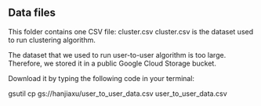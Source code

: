 ## Data files

This folder contains one CSV file: cluster.csv
cluster.csv is the dataset used to run clustering algorithm.

The dataset that we used to run user-to-user algorithm is too large. Therefore, we stored it in a
public Google Cloud Storage bucket.

Download it by typing the following code in your terminal:

gsutil cp gs://hanjiaxu/user_to_user_data.csv user_to_user_data.csv
